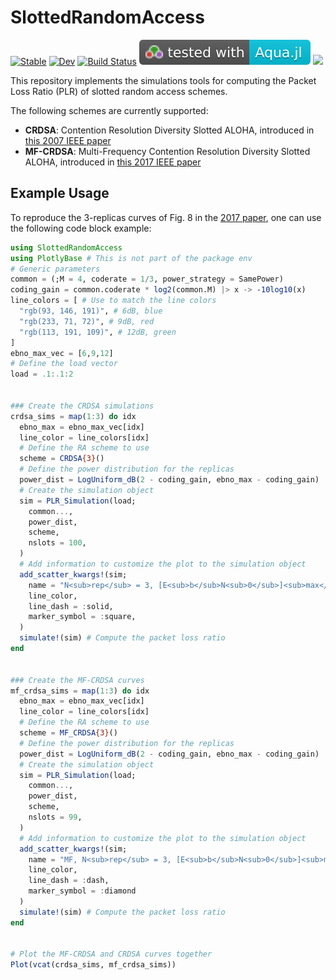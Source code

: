 # SlottedRandomAccess
[![Stable](https://img.shields.io/badge/docs-stable-blue.svg)](https://disberd.github.io/SlottedRandomAccess.jl/)
[![Dev](https://img.shields.io/badge/docs-dev-blue.svg)](https://disberd.github.io/SlottedRandomAccess.jl/dev)
[![Build Status](https://github.com/disberd/SlottedRandomAccess.jl/actions/workflows/CI.yml/badge.svg?branch=main)](https://github.com/disberd/SlottedRandomAccess.jl/actions/workflows/CI.yml?query=branch%3Amain)
[![Aqua QA](https://raw.githubusercontent.com/JuliaTesting/Aqua.jl/master/badge.svg)](https://github.com/JuliaTesting/Aqua.jl)
[![](https://img.shields.io/badge/%F0%9F%9B%A9%EF%B8%8F_tested_with-JET.jl-233f9a)](https://github.com/aviatesk/JET.jl)


This repository implements the simulations tools for computing the Packet Loss Ratio (PLR) of slotted random access schemes.

The following schemes are currently supported:
- **CRDSA**: Contention Resolution Diversity Slotted ALOHA, introduced in [this 2007 IEEE paper](https://doi.org/10.1109/TWC.2007.348337)
- **MF-CRDSA**: Multi-Frequency Contention Resolution Diversity Slotted ALOHA, introduced in [this 2017 IEEE paper](https://doi.org/10.1109/TCOMM.2017.2696952)

## Example Usage
To reproduce the 3-replicas curves of Fig. 8 in the [2017 paper]((https://doi.org/10.1109/TCOMM.2017.2696952)), one can use the following code block example:
```julia
using SlottedRandomAccess
using PlotlyBase # This is not part of the package env
# Generic parameters
common = (;M = 4, coderate = 1/3, power_strategy = SamePower)
coding_gain = common.coderate * log2(common.M) |> x -> -10log10(x)
line_colors = [ # Use to match the line colors
  "rgb(93, 146, 191)", # 6dB, blue
  "rgb(233, 71, 72)", # 9dB, red
  "rgb(113, 191, 109)", # 12dB, green
]
ebno_max_vec = [6,9,12]
# Define the load vector
load = .1:.1:2


### Create the CRDSA simulations
crdsa_sims = map(1:3) do idx
  ebno_max = ebno_max_vec[idx]
  line_color = line_colors[idx]
  # Define the RA scheme to use
  scheme = CRDSA{3}()
  # Define the power distribution for the replicas
  power_dist = LogUniform_dB(2 - coding_gain, ebno_max - coding_gain)
  # Create the simulation object
  sim = PLR_Simulation(load;
    common...,
    power_dist,
    scheme,
    nslots = 100,
  )
  # Add information to customize the plot to the simulation object
  add_scatter_kwargs!(sim; 
    name = "N<sub>rep</sub> = 3, [E<sub>b</sub>N<sub>0</sub>]<sub>max</sub> = $(ebno_max)dB",
    line_color,
    line_dash = :solid,
    marker_symbol = :square,
  )
  simulate!(sim) # Compute the packet loss ratio
end


### Create the MF-CRDSA curves
mf_crdsa_sims = map(1:3) do idx
  ebno_max = ebno_max_vec[idx]
  line_color = line_colors[idx]
  # Define the RA scheme to use
  scheme = MF_CRDSA{3}()
  # Define the power distribution for the replicas
  power_dist = LogUniform_dB(2 - coding_gain, ebno_max - coding_gain)
  # Create the simulation object
  sim = PLR_Simulation(load;
    common...,
    power_dist,
    scheme,
    nslots = 99,
  )
  # Add information to customize the plot to the simulation object
  add_scatter_kwargs!(sim; 
    name = "MF, N<sub>rep</sub> = 3, [E<sub>b</sub>N<sub>0</sub>]<sub>max</sub> = $(ebno_max)dB",
    line_color,
    line_dash = :dash,
    marker_symbol = :diamond
  )
  simulate!(sim) # Compute the packet loss ratio
end


# Plot the MF-CRDSA and CRDSA curves together
Plot(vcat(crdsa_sims, mf_crdsa_sims))
```
